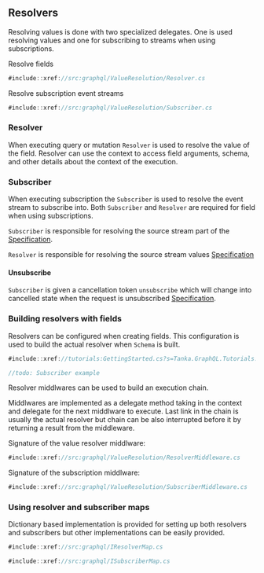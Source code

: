 ## Resolvers

Resolving values is done with two specialized delegates. One is used resolving values and one for subscribing to streams when using subscriptions.

Resolve fields

```csharp
#include::xref://src:graphql/ValueResolution/Resolver.cs
```

Resolve subscription event streams

```csharp
#include::xref://src:graphql/ValueResolution/Subscriber.cs
```

### Resolver

When executing query or mutation `Resolver` is used to resolve the value of the field. Resolver can use the context to access field arguments, schema, and other details about the context of the execution.

### Subscriber

When executing subscription the `Subscriber` is used to resolve the event stream to subscribe into. Both `Subscriber` and `Resolver` are required for field when using subscriptions.

`Subscriber` is responsible for resolving the source stream part of the [Specification](https://facebook.github.io/graphql/June2018/#sec-Source-Stream).

`Resolver` is responsible for resolving the source stream values [Specification](https://facebook.github.io/graphql/June2018/#sec-Response-Stream)

#### Unsubscribe

`Subscriber` is given a cancellation token `unsubscribe` which will change into cancelled state when the request is unsubscribed [Specification](https://facebook.github.io/graphql/June2018/#sec-Unsubscribe).

### Building resolvers with fields

Resolvers can be configured when creating fields. This configuration is used to build the actual resolver when `Schema` is built.

```csharp
#include::xref://tutorials:GettingStarted.cs?s=Tanka.GraphQL.Tutorials.GettingStarted.GettingStarted.Part2_BindResolvers_Manual
```

```csharp
//todo: Subscriber example
```

Resolver middlwares can be used to build an execution chain.

Middlwares are implemented as a delegate method taking in the context and delegate for the next middlware to execute. Last link in the chain is usually the actual resolver but chain can be also interrupted before it by returning a result from the middleware.

Signature of the value resolver middlware:

```csharp
#include::xref://src:graphql/ValueResolution/ResolverMiddleware.cs
```

Signature of the subscription middlware:

```csharp
#include::xref://src:graphql/ValueResolution/SubscriberMiddleware.cs
```

### Using resolver and subscriber maps

Dictionary based implementation is provided for setting up both resolvers and subscribers but other implementations can be easily provided.

```csharp
#include::xref://src:graphql/IResolverMap.cs
```

```csharp
#include::xref://src:graphql/ISubscriberMap.cs
```
